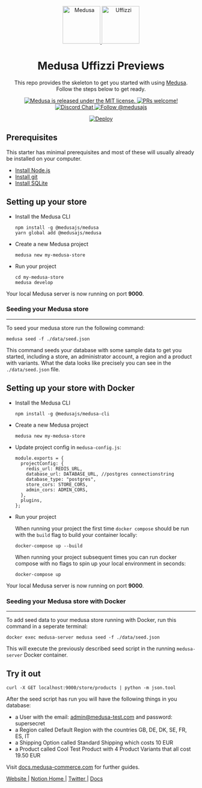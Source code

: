 <p align="center">
  <a href="https://www.medusa-commerce.com">
    <img alt="Medusa" src="https://i.imgur.com/USubGVY.png" width="100" />
  </a>
  <a href="https://uffizzi.com">
    <img alt="Uffizzi" src="https://avatars.githubusercontent.com/u/68303350?s=200&v=4" width="100" />
  </a>
</p>
<h1 align="center">
  Medusa Uffizzi Previews
</h1>
<p align="center">
This repo provides the skeleton to get you started with using <a href="https://github.com/medusajs/medusa">Medusa</a>. Follow the steps below to get ready.
</p>
<p align="center">
  <a href="https://github.com/medusajs/medusa/blob/master/LICENSE">
    <img src="https://img.shields.io/badge/license-MIT-blue.svg" alt="Medusa is released under the MIT license." />
  </a>
  <a href="https://github.com/medusajs/medusa/blob/master/CONTRIBUTING.md">
    <img src="https://img.shields.io/badge/PRs-welcome-brightgreen.svg?style=flat" alt="PRs welcome!" />
  </a>
  <a href="https://discord.gg/xpCwq3Kfn8">
    <img src="https://img.shields.io/badge/chat-on%20discord-7289DA.svg" alt="Discord Chat" />
  </a>
  <a href="https://twitter.com/intent/follow?screen_name=medusajs">
    <img src="https://img.shields.io/twitter/follow/medusajs.svg?label=Follow%20@medusajs" alt="Follow @medusajs" />
  </a>
  <p align="center">
    <a href="https://heroku.com/deploy?template=https://github.com/medusajs/medusa-starter-default/tree/feat/deploy-heroku">
      <img src="https://www.herokucdn.com/deploy/button.svg" alt="Deploy">
    </a>
  </p>
</p>

## Prerequisites

This starter has minimal prerequisites and most of these will usually already be installed on your computer.

- [Install Node.js](https://nodejs.org/en/download/)
- [Install git](https://git-scm.com/book/en/v2/Getting-Started-Installing-Git)
- [Install SQLite](https://www.sqlite.org/download.html)

## Setting up your store

- Install the Medusa CLI
  ```
  npm install -g @medusajs/medusa
  yarn global add @medusajs/medusa
  ```
- Create a new Medusa project
  ```
  medusa new my-medusa-store
  ```
- Run your project
  ```
  cd my-medusa-store
  medusa develop
  ```

Your local Medusa server is now running on port **9000**.

### Seeding your Medusa store

---

To seed your medusa store run the following command:

```
medusa seed -f ./data/seed.json
```

This command seeds your database with some sample data to get you started, including a store, an administrator account, a region and a product with variants. What the data looks like precisely you can see in the `./data/seed.json` file.

## Setting up your store with Docker

- Install the Medusa CLI
  ```
  npm install -g @medusajs/medusa-cli
  ```
- Create a new Medusa project
  ```
  medusa new my-medusa-store
  ```
- Update project config in `medusa-config.js`:

  ```
  module.exports = {
    projectConfig: {
      redis_url: REDIS_URL,
      database_url: DATABASE_URL, //postgres connectionstring
      database_type: "postgres",
      store_cors: STORE_CORS,
      admin_cors: ADMIN_CORS,
    },
    plugins,
  };
  ```

- Run your project

  When running your project the first time `docker compose` should be run with the `build` flag to build your container locally:

  ```
  docker-compose up --build
  ```

  When running your project subsequent times you can run docker compose with no flags to spin up your local environment in seconds:

  ```
  docker-compose up
  ```

Your local Medusa server is now running on port **9000**.

### Seeding your Medusa store with Docker

---

To add seed data to your medusa store running with Docker, run this command in a seperate terminal:

```
docker exec medusa-server medusa seed -f ./data/seed.json
```

This will execute the previously described seed script in the running `medusa-server` Docker container.

## Try it out

```
curl -X GET localhost:9000/store/products | python -m json.tool
```

After the seed script has run you will have the following things in you database:

- a User with the email: admin@medusa-test.com and password: supersecret
- a Region called Default Region with the countries GB, DE, DK, SE, FR, ES, IT
- a Shipping Option called Standard Shipping which costs 10 EUR
- a Product called Cool Test Product with 4 Product Variants that all cost 19.50 EUR

Visit [docs.medusa-commerce.com](https://docs.medusa-commerce.com) for further guides.

<p>
  <a href="https://www.medusa-commerce.com">
    Website
  </a> 
  |
  <a href="https://medusajs.notion.site/medusajs/Medusa-Home-3485f8605d834a07949b17d1a9f7eafd">
    Notion Home
  </a>
  |
  <a href="https://twitter.com/intent/follow?screen_name=medusajs">
    Twitter
  </a>
  |
  <a href="https://docs.medusa-commerce.com">
    Docs
  </a>
</p>
